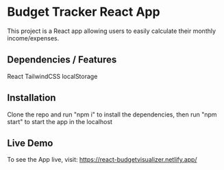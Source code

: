 # Budget Tracker React App

This project is a React app allowing users to easily calculate their monthly income/expenses.

## Dependencies / Features

React
TailwindCSS
localStorage

## Installation

Clone the repo and run "npm i" to install the dependencies, then run "npm start" to start the app in the localhost

## Live Demo

To see the App live, visit: https://react-budgetvisualizer.netlify.app/

